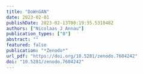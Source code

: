```yaml
---
title: "DoWnGAN"
date: 2023-02-01
publishDate: 2023-02-13T00:19:35.531048Z
authors: ["Nicolaas J Annau"]
publication_types: ["0"]
abstract: ""
featured: false
publication: "*Zenodo*"
url_pdf: "https://doi.org/10.5281/zenodo.7604242"
doi: "10.5281/zenodo.7604242"
---
```


